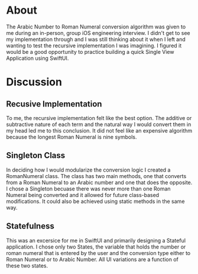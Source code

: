 # About

The Arabic Number to Roman Numeral conversion algorithm was given to me during an in-person, group iOS engineering interview.
I didn't get to see my implementation through and I was still thinking about it when I left and wanting to test the recursive 
implementation I was imagining. I figured it would be a good opportunity to practice building a quick Single View Application using 
SwiftUI.

# Discussion

## Recusive Implementation

To me, the recursive implementation felt like the best option. The additive or subtractive nature of each term and the natural
way I would convert them in my head led me to this conclusion. It did not feel like an expensive algorithm because the longest
Roman Numeral is nine symbols.

## Singleton Class

In deciding how I would modularize the conversion logic I created a RomanNumeral class. The class has two main methods, one that
converts from a Roman Numeral to an Arabic number and one that does the opposite. I chose a Singleton becuase there was never 
more than one Roman Numeral being converted and it allowed for future class-based modifications. It could also be achieved using
static methods in the same way.

## Statefulness

This was an excersice for me in SwiftUI and primarily designing a Stateful application. I chose only two States, the variable 
that holds the number or roman numeral that is entered by the user and the conversion type either to Roman Numeral or to Arabic
Number. All UI variations are a function of these two states.
